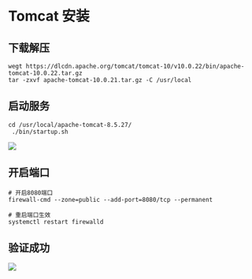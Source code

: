 # Tomcat 安装

## 下载解压

```shell
wegt https://dlcdn.apache.org/tomcat/tomcat-10/v10.0.22/bin/apache-tomcat-10.0.22.tar.gz
tar -zxvf apache-tomcat-10.0.21.tar.gz -C /usr/local
```

## 启动服务

```
cd /usr/local/apache-tomcat-8.5.27/
 ./bin/startup.sh 
```

<img src="https://java-note-pic.oss-cn-beijing.aliyuncs.com/java/202205011512136.png"/>



## 开启端口

```shell
# 开启8080端口
firewall-cmd --zone=public --add-port=8080/tcp --permanent

# 重启端口生效
systemctl restart firewalld
```

## 验证成功

<img src="https://java-note-pic.oss-cn-beijing.aliyuncs.com/java/202205011511834.png"/>

